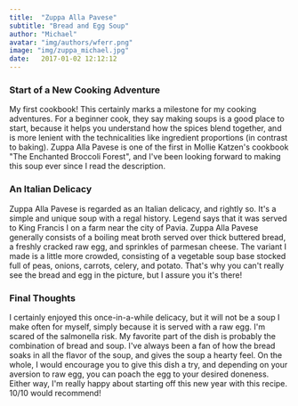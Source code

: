 ```yaml
---
title:  "Zuppa Alla Pavese"
subtitle: "Bread and Egg Soup"
author: "Michael"
avatar: "img/authors/wferr.png"
image: "img/zuppa_michael.jpg"
date:   2017-01-02 12:12:12
---
```


### Start of a New Cooking Adventure

My first cookbook! This certainly marks a milestone for my cooking adventures. For a
beginner cook, they say making soups is a good place to start, because it helps
you understand how the spices blend together, and is more lenient with the technicalities like
ingredient proportions (in contrast to baking). Zuppa Alla Pavese is one of the first in Mollie
Katzen's cookbook "The Enchanted Broccoli Forest", and I've been looking forward to
making this soup ever since I read the description. 

### An Italian Delicacy

Zuppa Alla Pavese is regarded as an Italian delicacy, and rightly so. It's a
simple and unique soup with a regal history. Legend says that it was served to
King Francis I on a farm near the city of Pavia. Zuppa Alla Pavese generally
consists of a boiling meat broth served over thick buttered bread, a freshly
cracked raw egg, and sprinkles of parmesan cheese. The variant I made is a
little more crowded, consisting of a vegetable soup base stocked full of peas,
onions, carrots, celery, and potato. That's why you can't really see the bread
and egg in the picture, but I assure you it's there!

### Final Thoughts

I certainly enjoyed this once-in-a-while delicacy, but it will not be a soup I
make often for myself, simply because it is served with a raw egg. I'm scared
of the salmonella risk. My favorite part of the dish is probably the
combination of bread and soup. I've always been a fan of how the bread soaks in
all the flavor of the soup, and gives the soup a hearty feel. On the whole, I
would encourage you to give this dish a try, and depending on your aversion to
raw egg, you can poach the egg to your desired doneness. Either way, I'm really
happy about starting off this new year with this recipe. 10/10 would recommend!
